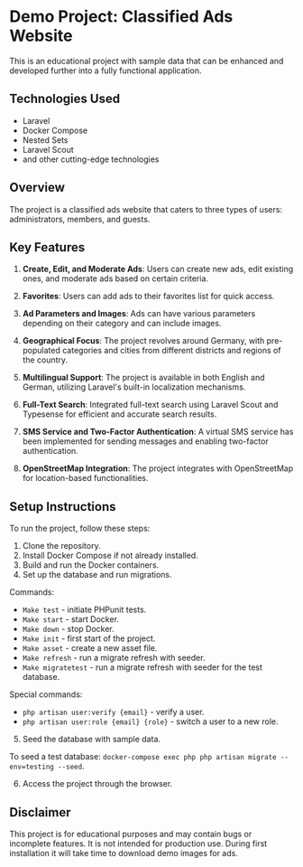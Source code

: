 # Demo Project: Classified Ads Website

This is an educational project with sample data that can be enhanced and developed further into a fully functional application.

## Technologies Used

- Laravel
- Docker Compose
- Nested Sets
- Laravel Scout
- and other cutting-edge technologies

## Overview

The project is a classified ads website that caters to three types of users: administrators, members, and guests.

## Key Features

1. **Create, Edit, and Moderate Ads**: Users can create new ads, edit existing ones, and moderate ads based on certain criteria.

2. **Favorites**: Users can add ads to their favorites list for quick access.

3. **Ad Parameters and Images**: Ads can have various parameters depending on their category and can include images.

4. **Geographical Focus**: The project revolves around Germany, with pre-populated categories and cities from different districts and regions of the country.

5. **Multilingual Support**: The project is available in both English and German, utilizing Laravel's built-in localization mechanisms.

6. **Full-Text Search**: Integrated full-text search using Laravel Scout and Typesense for efficient and accurate search results.

7. **SMS Service and Two-Factor Authentication**: A virtual SMS service has been implemented for sending messages and enabling two-factor authentication.

8. **OpenStreetMap Integration**: The project integrates with OpenStreetMap for location-based functionalities.

## Setup Instructions

To run the project, follow these steps:

1. Clone the repository.
2. Install Docker Compose if not already installed.
3. Build and run the Docker containers.
4. Set up the database and run migrations.

Commands:
- `Make test` - initiate PHPunit tests.
- `Make start` - start Docker.
- `Make down` - stop Docker.
- `Make init` - first start of the project.
- `Make asset` - create a new asset file.
- `Make refresh` - run a migrate refresh with seeder.
- `Make migratetest` - run a migrate refresh with seeder for the test database.

Special commands:
- `php artisan user:verify {email}` - verify a user.
- `php artisan user:role {email} {role}` - switch a user to a new role.

5. Seed the database with sample data.

To seed a test database: `docker-compose exec php php artisan migrate --env=testing --seed`.

6. Access the project through the browser.

## Disclaimer

This project is for educational purposes and may contain bugs or incomplete features. It is not intended for production use.
During first installation it will take time to download demo images for ads.
